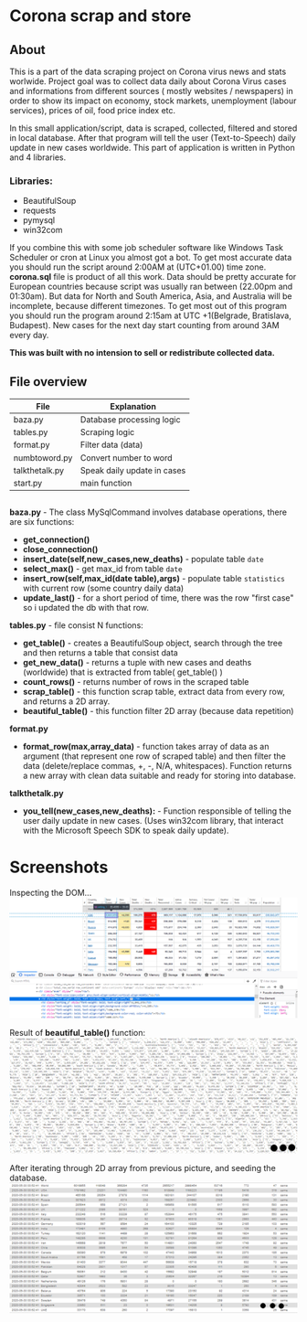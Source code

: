 # Corona scrap and store

## About

This is a part of the data scraping project on Corona virus news and stats worlwide. Project goal was to collect data daily about Corona Virus cases and informations from different sources ( mostly websites / newspapers) in order to show its impact on economy, stock markets, unemployment (labour services), prices of oil, food price index etc.

In this small application/script, data is scraped, collected, filtered and stored in local database. After that program will tell the user (Text-to-Speech) daily update in new cases worldwide. This part of application is written in Python and 4 libraries.

### Libraries:
* BeautifulSoup
* requests
* pymysql
* win32com 

If you combine this with some job scheduler software like Windows Task Scheduler or cron at Linux you almost got a bot.
To get most accurate data you should run the script around 2:00AM at (UTC+01.00) time zone.
**corona.sql** file is product of all this work. Data should be pretty accurate for European countries because script was usually ran between (22.00pm and 01:30am). But data for North and South America, Asia, and Australia will be incomplete, because different timezones. To get most out of this program you should run the program around 2:15am at UTC +1(Belgrade, Bratislava, Budapest). 
New cases for the next day start counting from around 3AM every day.

 **This was built with no intension to sell or redistribute collected data.**

## File overview



File | Explanation
------------ | -------------
baza.py | Database processing logic
tables.py | Scraping logic
format.py | Filter data (data)
numbtoword.py | Convert number to word
talkthetalk.py | Speak daily update in cases
start.py | main function


## 

**baza.py** - The class MySqlCommand involves database operations, there are six functions:
  * **get_connection()**
  * **close_connection()**
  * **insert_date(self,new_cases,new_deaths)** - populate table `date`
  * **select_max()** - get max_id from table `date`
  * **insert_row(self,max_id(date table),args)** - populate table `statistics` with current row (some country daily data)
  * **update_last()** - for a short period of time, there was the row "first case" so i updated the db with that row.
  
**tables.py** - file consist N functions:
  * **get_table()** - creates a BeautifulSoup object, search through the tree and then returns a table that consist data
  * **get_new_data()** - returns a tuple with new cases and deaths (worldwide) that is extracted from table( get_table() )
  * **count_rows()** - returns number of rows in the scraped table
  * **scrap_table()** - this function scrap table, extract data from every row, and returns a 2D array.
  * **beautiful_table()** - this function filter 2D array (because data repetition)
 
**format.py**
  * **format_row(max,array_data)** - function takes array of data as an argument (that represent one row of scraped table) and then filter the data (delete/replace commas, +, -, N/A, whitespaces). Function returns a new array with clean data suitable and ready for storing into database.
 
 **talkthetalk.py**
   * **you_tell(new_cases,new_deaths):** - Function responsible of telling the user daily update in new cases. (Uses win32com library, that interact with the Microsoft Speech SDK to speak daily update).
   
   
# Screenshots

Inspecting the DOM...
![](screenshots/dom.png)

Result of **beautiful_table()** function:
![](screenshots/data2.png)

After iterating through 2D array from previous picture, and seeding the database.
![](screenshots/mysql.png)


